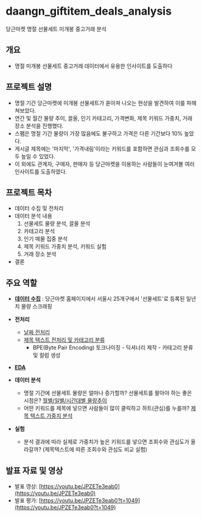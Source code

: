 # daangn_giftitem_deals_analysis
당근마켓 명절 선물세트 미개봉 중고거래 분석

## 개요
- 명절 미개봉 선물세트 중고거래 데이터에서 유용한 인사이트를 도출하다

## 프로젝트 설명
- 명절 기간 당근마켓에 미개봉 선물세트가 쏟아져 나오는 현상을 발견하여 이를 파헤쳐보았다. 
- 연간 및 월간 물량 추이, 끌올, 인기 카테고리, 가격변화, 제목 키워드 가중치, 거래 장소 분석을 진행했다.
- 스팸은 명절 기간 물량이 가장 많음에도 불구하고 가격은 다른 기간보다 10% 높았다. 
- 게시글 제목에는 '마지막', '가격내림'이라는 키워드를 포함하면 관심과 조회수를 모두 높일 수 있었다.
- 이 외에도 관계자, 구매자, 판매자 등 당근마켓을 이용하는 사람들이 눈여겨볼 여러 인사이트를 도출하였다.

## 프로젝트 목차
- 데이터 수집 및 전처리
- 데이터 분석 내용
  1. 선물세트 물량 분석, 끌올 분석
  2. 카테고리 분석
  3. 인기 매물 집중 분석
  4. 제목 키워드 가중치 분석, 키워드 실험 
  5. 거래 장소 분석
- 결론


## 주요 역할
- **[데이터 수집](https://github.com/hmii/daangn_giftitem_deals_analysis/blob/dc943e55fb8b1a95a995cfd50b4f4339621d6011/1.%20scraping/Carrot_scrapping_BS.ipynb)**
  : 당근마켓 홈페이지에서 서울시 25개구에서 '선물세트'로 등록된 일년치 물량 스크래핑 
 
- **전처리**
  - [날짜 전처리](https://github.com/hmii/daangn_giftitem_deals_analysis/blob/dc943e55fb8b1a95a995cfd50b4f4339621d6011/2.%20preprocessing/preprocessing_25gu_timedelta_year.ipynb)
  - [제목 텍스트 전처리 및 카테고리 분류](https://github.com/hmii/daangn_giftitem_deals_analysis/blob/dc943e55fb8b1a95a995cfd50b4f4339621d6011/2.%20preprocessing/BPE_token_year.ipynb) 
    - BPE(Byte Pair Encoding) 토크나이징 - 딕셔너리 제작 - 카테고리 분류 및 컬럼 생성
- **[EDA](https://github.com/hmii/daangn_giftitem_deals_analysis/tree/master/3.%20EDA)** 
- **데이터 분석**
  - 명절 기간에 선물세트 물량은 얼마나 증가할까? 선물세트를 팔아야 하는 좋은 시점은? [월별/일별/시간대별 물량추이](https://github.com/hmii/daangn_giftitem_deals_analysis/blob/dc943e55fb8b1a95a995cfd50b4f4339621d6011/3.%20EDA/time_series_EDA.ipynb)
  - 어떤 키워드를 제목에 넣으면 사람들이 많이 클릭하고 하트(관심)를 누를까? [제목 텍스트 가중치 분석](https://github.com/hmii/daangn_giftitem_deals_analysis/blob/dc943e55fb8b1a95a995cfd50b4f4339621d6011/4.%20modeling/weight_modeling.ipynb)
    
  
- **실험** 
  - 분석 결과에 따라 실제로 가중치가 높은 키워드를 넣으면 조회수와 관심도가 올라갈까? (제목텍스트에 따른 조회수와 관심도 비교 실험)

## 발표 자료 및 영상
- 발표 영상: [https://youtu.be/JPZETe3eab0](https://youtu.be/JPZETe3eab0)
- 발표 평가: [https://youtu.be/JPZETe3eab0?t=1049](https://youtu.be/JPZETe3eab0?t=1049)
